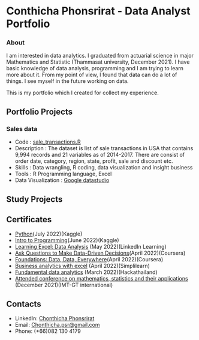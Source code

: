 # Conthicha Phonsrirat - Data Analyst Portfolio
### About

I am interested in data analytics. I graduated from actuarial science in major Mathematics and Statistic (Thammasat university, December 2021). I have basic knowledge of data analysis, programming and I am trying to learn more about it. From my point of view, I found that data can do a lot of things.  I see myself in the future working on data. 

This is my portfolio which  I created for collect my experience. 


## Portfolio Projects

### Sales data
- Code : [sale_transactions.R](https://github.com/ctcphon/Chonthicha_portfolio/blob/gh-pages/sale_transactions.R)
- Description : The dataset  is list of sale transactions in USA that contains 9,994 records and 21 variables as of 2014-2017. There are consist of order date, category, region, state, profit, sale and discount etc.
- Skills : Data wrangling, R coding, data visualization and insight business  
- Tools : R Programming language, Excel 
- Data Visualization : [Google datastudio](https://datastudio.google.com/reporting/777720ce-aff9-4512-a7b1-a337204c0786)




## Study Projects




## Certificates
- [Python](https://drive.google.com/file/d/1aIGVJ9tt8M44nDu1v5-5ccB3YPjLYr0o/view?usp=sharing)(July 2022)(Kaggle)
- [Intro to Programming](https://drive.google.com/file/d/1jQXTGPwXohLO7N_eVjTPBbFKgq1_5TnR/view?usp=sharing)(June 2022)(Kaggle)
- [Learning Excel: Data Analysis](https://lnkd.in/gpwZ8-Mm) (May 2022)(LinkedIn Learning)
- [Ask Questions to Make Data-Driven Decisions](https://drive.google.com/file/d/1xW-6zb_U5QOdXNC2Xhw9ww_i50i_ljrj/view?usp=sharing)(April 2022)(Coursera)
- [Foundations: Data, Data, Everywhere](https://drive.google.com/file/d/1fJnraF7HT-82cjDkrj0CmWP8bNQK8Rcn/view?usp=sharing)(April 2022)(Coursera)
- [Business analytics with excel](https://drive.google.com/file/d/1FQSVT00OLksLZE7lmjzoXRzkYCeKjWel/view?usp=sharing) (April 2022)(Simplilearn)  
- [Fundamental data analytics](https://drive.google.com/file/d/1IQfJ3c852OYz-dQusWxu4p8JDEvPOg22/view?usp=sharing) (March 2022)(Hackathailand)
- [Attended conference on mathematics, statistics and their applications](https://drive.google.com/file/d/1zhd9_C8kFMVfdWiu_UW0rJ1FAJMw13Mx/view?usp=sharing) (December 2021)(IMT-GT international)   

## Contacts
- LinkedIn: [Chonthicha Phonsrirat](https://www.linkedin.com/in/chonthicha-phonsrirat-284907229/)
- Email: Chonthicha.psr@gmail.com
- Phone: (+66)082 130 4179
